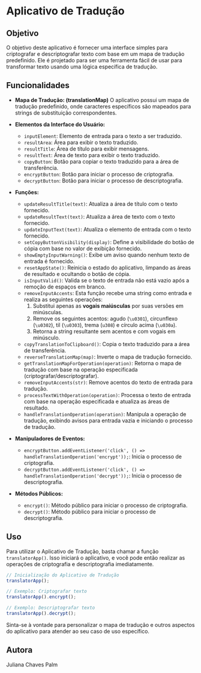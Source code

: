 # Aplicativo de Tradução

## Objetivo
O objetivo deste aplicativo é fornecer uma interface simples para criptografar e descriptografar texto com base em um mapa de tradução predefinido. Ele é projetado para ser uma ferramenta fácil de usar para transformar texto usando uma lógica específica de tradução.


## Funcionalidades

- **Mapa de Tradução: (translationMap)** O aplicativo possui um mapa de tradução predefinido, onde caracteres específicos são mapeados para strings de substituição correspondentes.

- **Elementos da Interface do Usuário:**
  - `inputElement`: Elemento de entrada para o texto a ser traduzido.
  - `resultArea`: Área para exibir o texto traduzido.
  - `resultTitle`: Área de título para exibir mensagens.
  - `resultText`: Área de texto para exibir o texto traduzido.
  - `copyButton`: Botão para copiar o texto traduzido para a área de transferência.
  - `encryptButton`: Botão para iniciar o processo de criptografia.
  - `decryptButton`: Botão para iniciar o processo de descriptografia.

- **Funções:**
  - `updateResultTitle(text)`: Atualiza a área de título com o texto fornecido.
  - `updateResultText(text)`: Atualiza a área de texto com o texto fornecido.
  - `updateInputText(text)`: Atualiza o elemento de entrada com o texto fornecido.
  - `setCopyButtonVisibility(display)`: Define a visibilidade do botão de cópia com base no valor de exibição fornecido.
  - `showEmptyInputWarning()`: Exibe um aviso quando nenhum texto de entrada é fornecido.
  - `resetAppState()`: Reinicia o estado do aplicativo, limpando as áreas de resultado e ocultando o botão de cópia.
  - `isInputValid()`: Valida se o texto de entrada não está vazio após a remoção de espaços em branco.
  - `removeInputAccents`: Esta função recebe uma string como entrada e realiza as seguintes operações:
    1. Substitui apenas as **vogais maiúsculas** por suas versões em minúsculas.
    2. Remove os seguintes acentos: agudo (`\u0301`), circunflexo (`\u0302`), til (`\u0303`), trema (`u308`) e círculo acima (`\u030a`).
    3. Retorna a string resultante sem acentos e com vogais em minúsculo.
  - `copyTranslationToClipboard()`: Copia o texto traduzido para a área de transferência.
  - `reverseTranslationMap(map)`: Inverte o mapa de tradução fornecido.
  - `getTranslationMapForOperation(operation)`: Retorna o mapa de tradução com base na operação especificada (criptografar/descriptografar).
  - `removeInputAccents(str)`: Remove acentos do texto de entrada para tradução.
  - `processTextWithOperation(operation)`: Processa o texto de entrada com base na operação especificada e atualiza as áreas de resultado.
  - `handleTranslationOperation(operation)`: Manipula a operação de tradução, exibindo avisos para entrada vazia e iniciando o processo de tradução.
  
- **Manipuladores de Eventos:**
  - `encryptButton.addEventListener('click', () => handleTranslationOperation('encrypt'));`: Inicia o processo de criptografia.
  - `decryptButton.addEventListener('click', () => handleTranslationOperation('decrypt'));`: Inicia o processo de descriptografia.

- **Métodos Públicos:**
  - `encrypt()`: Método público para iniciar o processo de criptografia.
  - `decrypt()`: Método público para iniciar o processo de descriptografia.

## Uso

Para utilizar o Aplicativo de Tradução, basta chamar a função `translatorApp()`. Isso iniciará o aplicativo, e você pode então realizar as operações de criptografia e descriptografia imediatamente.

```javascript
// Inicialização do Aplicativo de Tradução
translatorApp();

// Exemplo: Criptografar texto
translatorApp().encrypt();

// Exemplo: Descriptografar texto
translatorApp().decrypt();
```

Sinta-se à vontade para personalizar o mapa de tradução e outros aspectos do aplicativo para atender ao seu caso de uso específico.

## Autora
Juliana Chaves Palm